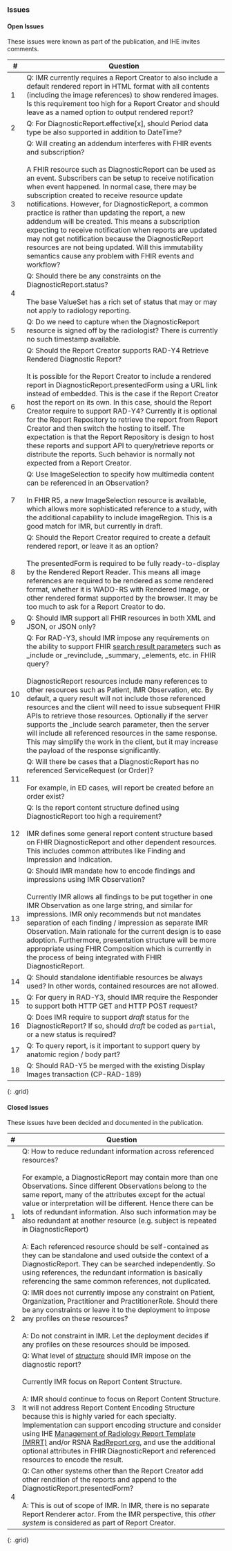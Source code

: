 ### Issues

#### Open Issues

These issues were known as part of the publication, and IHE invites comments.

|#|Question|
|-|--------|
|1|Q: IMR currently requires a Report Creator to also include a default rendered report in HTML format with all contents (including the image references) to show rendered images. Is this requirement too high for a Report Creator and should leave as a named option to output rendered report?|
|2|Q: For DiagnosticReport.effective[x], should Period data type be also supported in addition to DateTime?|
|3|Q: Will creating an addendum interferes with FHIR events and subscription? <br><br> A FHIR resource such as DiagnosticReport can be used as an event. Subscribers can be setup to receive notification when event happened. In normal case, there may be subscription created to receive resource update notifications. However, for DiagnosticReport, a common practice is rather than updating the report, a new addendum will be created. This means a subscription expecting to receive notification when reports are updated may not get notification because the DiagnosticReport resources are not being updated. Will this immutability semantics cause any problem with FHIR events and workflow? |
|4|Q: Should there be any constraints on the DiagnosticReport.status? <br><br> The base ValueSet has a rich set of status that may or may not apply to radiology reporting.|
|5|Q: Do we need to capture when the DiagnosticReport resource is signed off by the radiologist? There is currently no such timestamp available.|
|6|Q: Should the Report Creator supports RAD-Y4 Retrieve Rendered Diagnostic Report? <br><br> It is possible for the Report Creator to include a rendered report in DiagnosticReport.presentedForm using a URL link instead of embedded. This is the case if the Report Creator host the report on its own. In this case, should the Report Creator require to support RAD-Y4? Currently it is optional for the Report Repository to retrieve the report from Report Creator and then switch the hosting to itself. The expectation is that the Report Repository is design to host these reports and support API to query/retrieve reports or distribute the reports. Such behavior is normally not expected from a Report Creator.|
|7|Q: Use ImageSelection to specify how multimedia content can be referenced in an Observation? <br><br> In FHIR R5, a new ImageSelection resource is available, which allows more sophisticated reference to a study, with the additional capability to include imageRegion. This is a good match for IMR, but currently in draft.|
|8|Q: Should the Report Creator required to create a default rendered report, or leave it as an option? <br><br> The presentedForm is required to be fully ready-to-display by the Rendered Report Reader. This means all image references are required to be rendered as some rendered format, whether it is WADO-RS with Rendered Image, or other rendered format supported by the browser. It may be too much to ask for a Report Creator to do.|
|9|Q: Should IMR support all FHIR resources in both XML and JSON, or JSON only?|
|10|Q: For RAD-Y3, should IMR impose any requirements on the ability to support FHIR [search result parameters](https://www.hl7.org/fhir/search.html) such as _include or _revinclude, _summary, _elements, etc. in FHIR query? <br><br> DiagnosticReport resources include many references to other resources such as Patient, IMR Observation, etc. By default, a query result will not include those referenced resources and the client will need to issue subsequent FHIR APIs to retrieve those resources. Optionally if the server supports the _include search parameter, then the server will include all referenced resources in the same response. This may simplify the work in the client, but it may increase the payload of the response significantly.|
|11|Q: Will there be cases that a DiagnosticReport has no referenced ServiceRequest (or Order)? <br><br>For example, in ED cases, will report be created before an order exist?|
|12|Q: Is the report content structure defined using DiagnosticReport too high a requirement? <br><br> IMR defines some general report content structure based on FHIR DiagnosticReport and other dependent resources. This includes common attributes like Finding and Impression and Indication.|
|13|Q: Should IMR mandate how to encode findings and impressions using IMR Observation? <br><br> Currently IMR allows all findings to be put together in one IMR Observation as one large string, and similar for impressions. IMR only recommends but not mandates separation of each finding / impression as separate IMR Observation. Main rationale for the current design is to ease adoption. Furthermore, presentation structure will be more appropriate using FHIR Composition which is currently in the process of being integrated with FHIR DiagnosticReport.|
|14|Q: Should standalone identifiable resources be always used? In other words, contained resources are not allowed.|
|15|Q: For query in RAD-Y3, should IMR require the Responder to support both HTTP GET and HTTP POST request?|
|16|Q: Does IMR require to support *draft* status for the DiagnosticReport? If so, should *draft* be coded as `partial`, or a new status is required?|
|17|Q: To query report, is it important to support query by anatomic region / body part?|
|18|Q: Should RAD-Y5 be merged with the existing Display Images transaction (CP-RAD-189)|
{: .grid}


#### Closed Issues

These issues have been decided and documented in the publication.

|#| Question |
|-|----------|
|1|Q: How to reduce redundant information across referenced resources? <br><br> For example, a DiagnosticReport may contain more than one Observations. Since different Observations belong to the same report, many of the attributes except for the actual value or interpretation will be different. Hence there can be lots of redundant information. Also such information may be also redundant at another resource (e.g. subject is repeated in DiagnosticReport) <br><br> A: Each referenced resource should be self-contained as they can be standalone and used outside the context of a DiagnosticReport. They can be searched independently. So using references, the redundant information is basically referencing the same common references, not duplicated.
|2|Q: IMR does not currently impose any constraint on Patient, Organization, Practitioner and PractitionerRole. Should there be any constraints or leave it to the deployment to impose any profiles on these resources? <br><br> A: Do not constraint in IMR. Let the deployment decides if any profiles on these resources should be imposed.|
|3|Q: What level of [structure](volume-1.html#xx411-structure-in-radiology-reporting) should IMR impose on the diagnostic report? <br><br> Currently IMR focus on Report Content Structure. <br><br> A: IMR should continue to focus on Report Content Structure. It will not address Report Content Encoding Structure because this is highly varied for each specialty. Implementation can support encoding structure and consider using IHE [Management of Radiology Report Template (MRRT)](https://www.ihe.net/uploadedFiles/Documents/Radiology/IHE_RAD_Suppl_MRRT.pdf) and/or RSNA [RadReport.org](https://radreport.org/), and use the additional optional attributes in FHIR DiagnosticReport and referenced resources to encode the result.|
|4|Q: Can other systems other than the Report Creator add other rendition of the reports and append to the DiagnosticReport.presentedForm? <br><br> A: This is out of scope of IMR. In IMR, there is no separate Report Renderer actor. From the IMR perspective, this *other system* is considered as part of Report Creator.|
{: .grid}